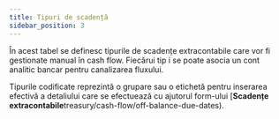 ```yaml
---
title: Tipuri de scadență
sidebar_position: 3
---
```


În acest tabel se definesc tipurile de scadențe extracontabile care vor fi gestionate manual în cash flow. Fiecărui tip i se poate asocia un cont analitic bancar pentru canalizarea fluxului.

Tipurile codificate reprezintă o grupare sau o etichetă pentru inserarea efectivă a detaliului care se efectuează cu ajutorul form-ului [**Scadențe extracontabile**treasury/cash-flow/off-balance-due-dates).